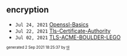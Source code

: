 ## encryption


* <code>Jul 24, 2021</code> [Openssl-Basics](2021-07-24T23-03-38-openssl-basics.md)
* <code>Jul 22, 2021</code> [Tls-Certificate-Authority](2021-07-22T23-25-13-tls-certificate-authority.md)
* <code>Jul 02, 2021</code> [TLS-ACME-BOULDER-LEGO](2021-07-02T20-54-02-tls-acme-boulder-lego.md)

<sup><sub>generated 2 Sep 2021 18:25:37 by <a href='https://github.com/senorprogrammer/til'>til</a></sub></sup>
